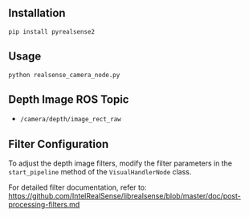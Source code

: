 ## Installation
```
pip install pyrealsense2
```

## Usage
```
python realsense_camera_node.py
```

## Depth Image ROS Topic
- `/camera/depth/image_rect_raw`

## Filter Configuration
To adjust the depth image filters, modify the filter parameters in the `start_pipeline` method of the `VisualHandlerNode` class.

For detailed filter documentation, refer to: https://github.com/IntelRealSense/librealsense/blob/master/doc/post-processing-filters.md